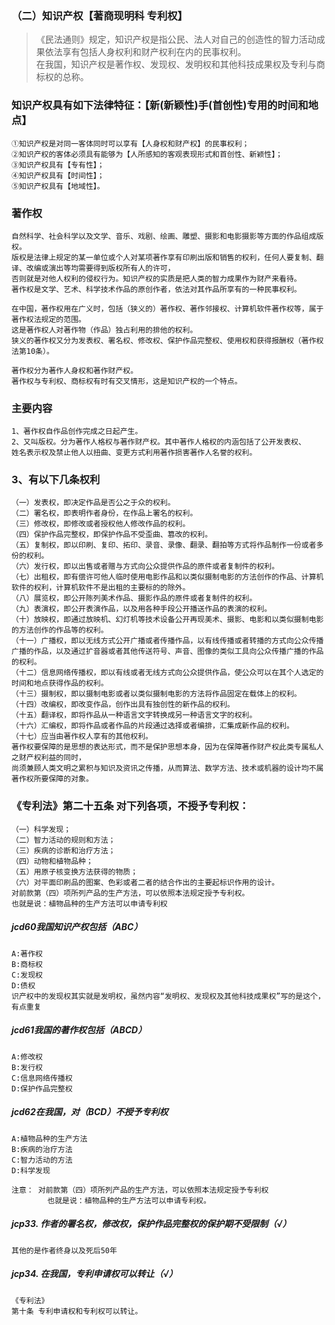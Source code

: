 ### （二）知识产权【著商现明科 专利权】
>   《民法通则》规定，知识产权是指公民、法人对自己的创造性的智力活动成果依法享有包括人身权利和财产权利在内的民事权利。    
    在我国，知识产权是著作权、发现权、发明权和其他科技成果权及专利与商标权的总称。

### 知识产权具有如下法律特征：【新(新颖性)手(首创性)专用的时间和地点】
    ①知识产权是对同一客体同时可以享有【人身权和财产权】的民事权利；
    ②知识产权的客体必须具有能够为【人所感知的客观表现形式和首创性、新颖性】；
    ③知识产权具有【专有性】；
    ④知识产权具有【时间性】；
    ⑤知识产权具有【地域性】。



### 著作权
    自然科学、社会科学以及文学、音乐、戏剧、绘画、雕塑、摄影和电影摄影等方面的作品组成版权。
    版权是法律上规定的某一单位或个人对某项著作享有印刷出版和销售的权利，任何人要复制、翻译、改编或演出等均需要得到版权所有人的许可，
    否则就是对他人权利的侵权行为。知识产权的实质是把人类的智力成果作为财产来看待。
    著作权是文学、艺术、科学技术作品的原创作者，依法对其作品所享有的一种民事权利。
    
    在中国，著作权用在广义时，包括（狭义的）著作权、著作邻接权、计算机软件著作权等，属于著作权法规定的范围。
    这是著作权人对著作物（作品）独占利用的排他的权利。
    狭义的著作权又分为发表权、署名权、修改权、保护作品完整权、使用权和获得报酬权（著作权法第10条）。
    
    著作权分为著作人身权和著作财产权。
    著作权与专利权、商标权有时有交叉情形，这是知识产权的一个特点。
    
### 主要内容
    1、著作权自作品创作完成之日起产生。
    2、又叫版权。分为著作人格权与著作财产权。其中著作人格权的内涵包括了公开发表权、
    姓名表示权及禁止他人以扭曲、变更方式利用著作损害著作人名誉的权利。
    
### 3、有以下几条权利
    （一）发表权，即决定作品是否公之于众的权利。
    （二）署名权，即表明作者身份，在作品上署名的权利。
    （三）修改权，即修改或者授权他人修改作品的权利。
    （四）保护作品完整权，即保护作品不受歪曲、篡改的权利。
    （五）复制权，即以印刷、复印、拓印、录音、录像、翻录、翻拍等方式将作品制作一份或者多份的权利。
    （六）发行权，即以出售或者赠与方式向公众提供作品的原件或者复制件的权利。
    （七）出租权，即有偿许可他人临时使用电影作品和以类似摄制电影的方法创作的作品、计算机软件的权利，计算机软件不是出租的主要标的的除外。
    （八）展览权，即公开陈列美术作品、摄影作品的原件或者复制件的权利。
    （九）表演权，即公开表演作品，以及用各种手段公开播送作品的表演的权利。
    （十）放映权，即通过放映机、幻灯机等技术设备公开再现美术、摄影、电影和以类似摄制电影的方法创作的作品等的权利。
    （十一）广播权，即以无线方式公开广播或者传播作品，以有线传播或者转播的方式向公众传播广播的作品，以及通过扩音器或者其他传送符号、声音、图像的类似工具向公众传播广播的作品的权利。
    （十二）信息网络传播权，即以有线或者无线方式向公众提供作品，使公众可以在其个人选定的时间和地点获得作品的权利。
    （十三）摄制权，即以摄制电影或者以类似摄制电影的方法将作品固定在载体上的权利。
    （十四）改编权，即改变作品，创作出具有独创性的新作品的权利。
    （十五）翻译权，即将作品从一种语言文字转换成另一种语言文字的权利。
    （十六）汇编权，即将作品或者作品的片段通过选择或者编排，汇集成新作品的权利。
    （十七）应当由著作权人享有的其他权利。
    著作权要保障的是思想的表达形式，而不是保护思想本身，因为在保障著作财产权此类专属私人之财产权利益的同时，
    尚须兼顾人类文明之累积与知识及资讯之传播，从而算法、数学方法、技术或机器的设计均不属著作权所要保障的对象。
    


### 《专利法》第二十五条 对下列各项，不授予专利权：
    （一）科学发现；
    （二）智力活动的规则和方法；
    （三）疾病的诊断和治疗方法；
    （四）动物和植物品种；
    （五）用原子核变换方法获得的物质；
    （六）对平面印刷品的图案、色彩或者二者的结合作出的主要起标识作用的设计。
    对前款第（四）项所列产品的生产方法，可以依照本法规定授予专利权。
    也就是说：植物品种的生产方法可以申请专利权

##### jcd60我国知识产权包括（ABC）
    A:著作权
    B:商标权
    C:发现权
    D:债权
    识产权中的发现权其实就是发明权，虽然内容“发明权、发现权及其他科技成果权”写的是这个，有点重复

##### jcd61我国的著作权包括（ABCD）
    A:修改权
    B:发行权
    C:信息网络传播权
    D:保护作品完整权

##### jcd62在我国，对（BCD）不授予专利权
    A:植物品种的生产方法
    B:疾病的治疗方法
    C:智力活动的方法
    D:科学发现
    
    注意： 对前款第（四）项所列产品的生产方法，可以依照本法规定授予专利权
            也就是说：植物品种的生产方法可以申请专利权。

##### jcp33. 作者的署名权，修改权，保护作品完整权的保护期不受限制（√）
    其他的是作者终身以及死后50年
    
##### jcp34. 在我国，专利申请权可以转让（√）
    《专利法》
    第十条 专利申请权和专利权可以转让。
































    